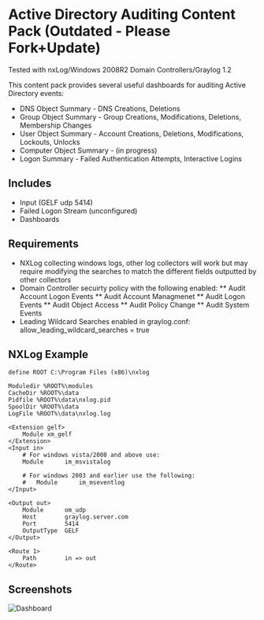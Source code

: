 # Active Directory Auditing Content Pack (Outdated - Please Fork+Update)

Tested with nxLog/Windows 2008R2 Domain Controllers/Graylog 1.2

This content pack provides several useful dashboards for auditing Active Directory events:
* DNS Object Summary - DNS Creations, Deletions
* Group Object Summary - Group Creations, Modifications, Deletions, Membership Changes
* User Object Summary - Account Creations, Deletions, Modifications, Lockouts, Unlocks
* Computer Object Summary - (in progress)
* Logon Summary - Failed Authentication Attempts, Interactive Logins

## Includes

* Input (GELF udp 5414)
* Failed Logon Stream (unconfigured)
* Dashboards 

## Requirements

* NXLog collecting windows logs, other log collectors will work but may require modifying the searches to match the different fields outputted by other collectors
* Domain Controller secuirty policy with the following enabled:
** Audit Account Logon Events
** Audit Account Managmenet
** Audit Logon Events
** Audit Object Access
** Audit Policy Change
** Audit System Events
* Leading Wildcard Searches enabled in graylog.conf:  allow_leading_wildcard_searches = true

## NXLog Example
```
define ROOT C:\Program Files (x86)\nxlog

Moduledir %ROOT%\modules
CacheDir %ROOT%\data
Pidfile %ROOT%\data\nxlog.pid
SpoolDir %ROOT%\data
LogFile %ROOT%\data\nxlog.log

<Extension gelf>
    Module xm_gelf
</Extension>
<Input in>
    # For windows vista/2008 and above use:
    Module      im_msvistalog

    # For windows 2003 and earlier use the following:
    #   Module      im_mseventlog
</Input>

<Output out> 
    Module      om_udp
    Host        graylog.server.com
    Port        5414
    OutputType  GELF
</Output>

<Route 1>
    Path        in => out
</Route>
```

## Screenshots

![Dashboard](http://www.ohjeah.net/wp-content/uploads/2015/09/ad_audit.png)
